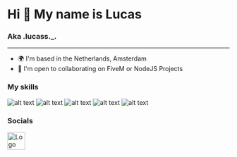 # Hi 👋 My name is Lucas

### Aka .lucass._.

***

- 🌍 I'm based in the Netherlands, Amsterdam
- 🤝 I'm open to collaborating on FiveM or NodeJS Projects

### My skills
![alt text](https://i.imgur.com/kkRcPe6.png) ![alt text](https://i.imgur.com/0iHxfNm.png) ![alt text](https://i.imgur.com/9G2vx4C.png) ![alt text](https://i.imgur.com/qpC2o9t.png) ![alt text](https://i.imgur.com/45tJuQQ.png)


### Socials

[<img src="https://static.vecteezy.com/system/resources/previews/018/930/718/non_2x/discord-logo-discord-icon-transparent-free-png.png" alt="Logo" width="40px" height="40px">](https://discordapp.com/users/690879933764993035)
